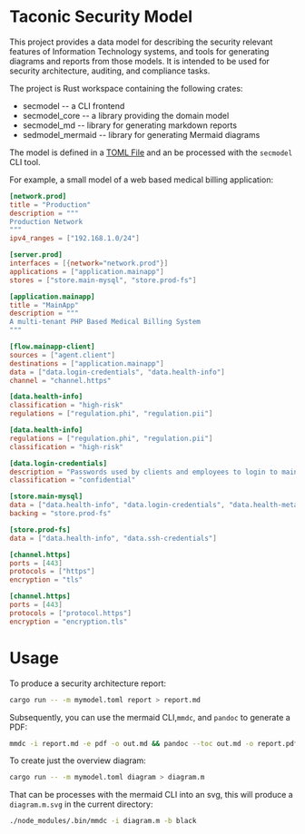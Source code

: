 # Taconic Security Model

This project provides a data model for describing the security
relevant features of Information Technology systems, and tools for
generating diagrams and reports from those models.  It is intended to
be used for security architecture, auditing, and compliance tasks.

The project is Rust workspace containing the following crates:

* secmodel -- a CLI frontend
* secmodel_core -- a library providing the domain model
* secmodel_md -- library for generating markdown reports
* sedmodel_mermaid -- library for generating Mermaid diagrams

The model is defined in a [TOML File](test/test_model.toml) and an be processed with the `secmodel` CLI tool.

For example, a small model of a web based medical billing application:

```toml
[network.prod]
title = "Production"
description = """
Production Network
"""
ipv4_ranges = ["192.168.1.0/24"]

[server.prod]
interfaces = [{network="network.prod"}]
applications = ["application.mainapp"]
stores = ["store.main-mysql", "store.prod-fs"]

[application.mainapp]
title = "MainApp"
description = """
A multi-tenant PHP Based Medical Billing System
"""

[flow.mainapp-client]
sources = ["agent.client"]
destinations = ["application.mainapp"]
data = ["data.login-credentials", "data.health-info"]
channel = "channel.https"

[data.health-info]
classification = "high-risk"
regulations = ["regulation.phi", "regulation.pii"]

[data.health-info]
regulations = ["regulation.phi", "regulation.pii"]
classification = "high-risk"

[data.login-credentials]
description = "Passwords used by clients and employees to login to main app"
classification = "confidential"

[store.main-mysql]
data = ["data.health-info", "data.login-credentials", "data.health-metadata"]
backing = "store.prod-fs"

[store.prod-fs]
data = ["data.health-info", "data.ssh-credentials"]

[channel.https]
ports = [443]
protocols = ["https"]
encryption = "tls"

[channel.https]
ports = [443]
protocols = ["protocol.https"]
encryption = "encryption.tls"

```

# Usage

To produce a security architecture report:
```sh
cargo run -- -m mymodel.toml report > report.md
```

Subsequently, you can use the mermaid CLI,`mmdc`, and `pandoc` to
generate a PDF:

```sh
mmdc -i report.md -e pdf -o out.md && pandoc --toc out.md -o report.pdf
```


To create just the overview diagram:

```sh
cargo run -- -m mymodel.toml diagram > diagram.m
```

That can be processes with the mermaid CLI into an svg,  this will produce a `diagram.m.svg` in the current directory:

```sh
./node_modules/.bin/mmdc -i diagram.m -b black
```


